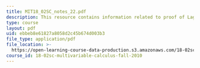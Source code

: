 ```yaml
---
title: MIT18_02SC_notes_22.pdf
description: This resource contains information related to proof of Lagrange's multipliers.
type: course
layout: pdf
uid: ebbeb8e61827a8058d2c45b674d003b3
file_type: application/pdf
file_location: >-
  https://open-learning-course-data-production.s3.amazonaws.com/18-02sc-multivariable-calculus-fall-2010/ebbeb8e61827a8058d2c45b674d003b3_MIT18_02SC_notes_22.pdf
course_id: 18-02sc-multivariable-calculus-fall-2010
---
```

